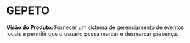 # GEPETO

**Visão do Produto:** Fornecer um sistema de gerenciamento de eventos locais e permitir que o usuário possa marcar e desmarcar presença.